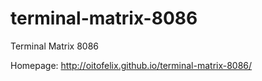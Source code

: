 # terminal-matrix-8086
Terminal Matrix 8086

Homepage: http://oitofelix.github.io/terminal-matrix-8086/
